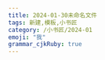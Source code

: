 ```yaml
---
title: 2024-01-30未命名文件 
tags: 新建,模板,小书匠
category: /小书匠/2024-01
emoji: "我"
grammar_cjkRuby: true
---
```

